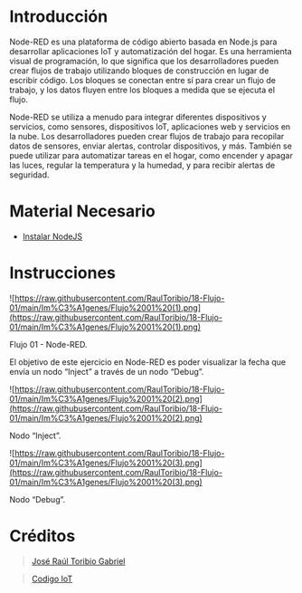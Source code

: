 # Introducción

Node-RED es una plataforma de código abierto basada en Node.js para desarrollar aplicaciones IoT y automatización del hogar. Es una herramienta visual de programación, lo que significa que los desarrolladores pueden crear flujos de trabajo utilizando bloques de construcción en lugar de escribir código. Los bloques se conectan entre sí para crear un flujo de trabajo, y los datos fluyen entre los bloques a medida que se ejecuta el flujo.

Node-RED se utiliza a menudo para integrar diferentes dispositivos y servicios, como sensores, dispositivos IoT, aplicaciones web y servicios en la nube. Los desarrolladores pueden crear flujos de trabajo para recopilar datos de sensores, enviar alertas, controlar dispositivos, y más. También se puede utilizar para automatizar tareas en el hogar, como encender y apagar las luces, regular la temperatura y la humedad, y para recibir alertas de seguridad.

# Material Necesario

- [Instalar NodeJS](https://github.com/RaulToribio/13-Instalar-NodeJS)

# Instrucciones

![https://raw.githubusercontent.com/RaulToribio/18-Flujo-01/main/Im%C3%A1genes/Flujo%2001%20(1).png](https://raw.githubusercontent.com/RaulToribio/18-Flujo-01/main/Im%C3%A1genes/Flujo%2001%20(1).png)

Flujo 01 - Node-RED.

El objetivo de este ejercicio en Node-RED es poder visualizar la fecha que envía un nodo “Inject” a través de un nodo “Debug”.

![https://raw.githubusercontent.com/RaulToribio/18-Flujo-01/main/Im%C3%A1genes/Flujo%2001%20(2).png](https://raw.githubusercontent.com/RaulToribio/18-Flujo-01/main/Im%C3%A1genes/Flujo%2001%20(2).png)

Nodo “Inject”.

![https://raw.githubusercontent.com/RaulToribio/18-Flujo-01/main/Im%C3%A1genes/Flujo%2001%20(3).png](https://raw.githubusercontent.com/RaulToribio/18-Flujo-01/main/Im%C3%A1genes/Flujo%2001%20(3).png)

Nodo “Debug”.

# Créditos

> [José Raúl Toribio Gabriel](https://github.com/RaulToribio)
> 

> [Codigo IoT](https://github.com/codigo-iot)
>
